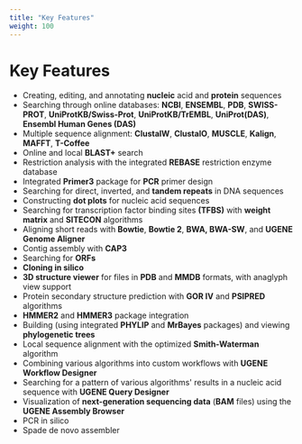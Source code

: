 ```yaml
---
title: "Key Features"
weight: 100
---
```


# Key Features

*   Creating, editing, and annotating **nucleic** acid and **protein** sequences
*   Searching through online databases: **NCBI**, **ENSEMBL**, **PDB**, **SWISS-PROT**, **UniProtKB/Swiss-Prot**, **UniProtKB/TrEMBL**, **UniProt(DAS)**, **Ensembl Human Genes (DAS)**
*   Multiple sequence alignment: **ClustalW**, **ClustalO**, **MUSCLE**, **Kalign**, **MAFFT**, **T-Coffee**
*   Online and local **BLAST+** search
*   Restriction analysis with the integrated **REBASE** restriction enzyme database
*   Integrated **Primer3** package for **PCR** primer design
*   Searching for direct, inverted, and **tandem repeats** in DNA sequences
*   Constructing **dot plots** for nucleic acid sequences
*   Searching for transcription factor binding sites **(TFBS)** with **weight matrix** and **SITECON** algorithms
*   Aligning short reads with **Bowtie**, **Bowtie 2**, **BWA, BWA-SW**, and **UGENE Genome Aligner**
*   Contig assembly with **CAP3**
*   Searching for **ORFs**
*   **Cloning in silico**
*   **3D structure viewer** for files in **PDB** and **MMDB** formats, with anaglyph view support
*   Protein secondary structure prediction with **GOR IV** and **PSIPRED** algorithms
*   **HMMER2** and **HMMER3** package integration
*   Building (using integrated **PHYLIP** and **MrBayes** packages) and viewing **phylogenetic trees**
*   Local sequence alignment with the optimized **Smith-Waterman** algorithm
*   Combining various algorithms into custom workflows with **UGENE Workflow Designer**
*   Searching for a pattern of various algorithms' results in a nucleic acid sequence with **UGENE Query Designer**
*   Visualization of **next-generation sequencing data** (**BAM** files) using the **UGENE Assembly Browser**
*   PCR in silico
*   Spade de novo assembler